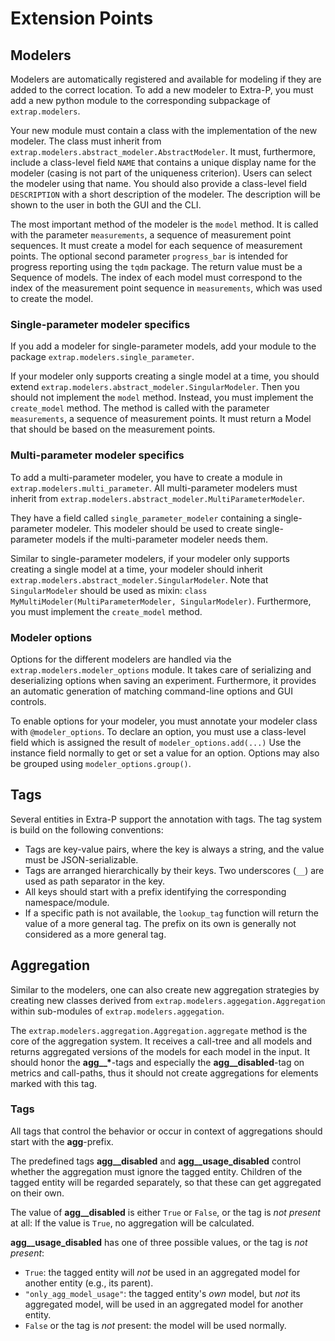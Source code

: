 Extension Points
================

Modelers
--------

Modelers are automatically registered and available for modeling if they are added to the correct location.
To add a new modeler to Extra-P,  you must add a new python module to the corresponding subpackage of `extrap.modelers`. 

Your new module must contain a class with the implementation of the new modeler. The class must inherit
from `extrap.modelers.abstract_modeler.AbstractModeler`. It must, furthermore, include a class-level field `NAME` that
contains a unique display name for the modeler (casing is not part of the uniqueness criterion). Users can select the
modeler using that name. You should also provide a class-level field `DESCRIPTION` with a short description of the
modeler. The description will be shown to the user in both the GUI and the CLI.

The most important method of the modeler is the `model` method. It is called with the parameter `measurements`, a
sequence of measurement point sequences. It must create a model for each sequence of measurement points. The optional
second parameter `progress_bar` is intended for progress reporting using the `tqdm` package. The return value must be a
Sequence of models. The index of each model must correspond to the index of the measurement point sequence
in `measurements`, which was used to create the model.

### Single-parameter modeler specifics

If you add a modeler for single-parameter models, add your module to the package `extrap.modelers.single_parameter`.

If your modeler only supports creating a single model at a time, you should extend `extrap.modelers.abstract_modeler.SingularModeler`.
Then you should not implement the `model` method. Instead, you must implement the `create_model` method.
The method is called with the parameter `measurements`, a sequence of measurement points. 
It must return a Model that should be based on the measurement points.

### Multi-parameter modeler specifics

To add a multi-parameter modeler, you have to create a module in `extrap.modelers.multi_parameter`.
All multi-parameter modelers must inherit from `extrap.modelers.abstract_modeler.MultiParameterModeler`.

They have a field called `single_parameter_modeler` containing a single-parameter modeler. 
This modeler should be used to create single-parameter models if the multi-parameter modeler needs them. 

Similar to single-parameter modelers, if your modeler only supports creating a single model at a time, 
your modeler should inherit `extrap.modelers.abstract_modeler.SingularModeler`. 
Note that `SingularModeler` should be used as mixin: `class MyMultiModeler(MultiParameterModeler, SingularModeler)`.
Furthermore, you must implement the `create_model` method.

### Modeler options

Options for the different modelers are handled via the `extrap.modelers.modeler_options` module.
It takes care of serializing and deserializing options when saving an experiment.
Furthermore, it provides an automatic generation of matching command-line options and GUI controls.

To enable options for your modeler, you must annotate your modeler class with `@modeler_options`.
To declare an option, you must use a class-level field which is assigned the result of `modeler_options.add(...)`
Use the instance field normally to get or set a value for an option.
Options may also be grouped using `modeler_options.group()`.

Tags
----

Several entities in Extra-P support the annotation with tags. The tag system is build on the following conventions:

* Tags are key-value pairs, where the key is always a string, and the value must be JSON-serializable.
* Tags are arranged hierarchically by their keys. Two underscores (`__`) are used as path separator in the key. 
* All keys should start with a prefix identifying the corresponding namespace/module.
* If a specific path is not available, the `lookup_tag` function will return the value of a more general tag. 
  The prefix on its own is generally not considered as a more general tag.
  

Aggregation
-----------

Similar to the modelers, one can also create new aggregation strategies by creating new classes derived from 
`extrap.modelers.aggegation.Aggregation` within sub-modules of `extrap.modelers.aggegation`.

The `extrap.modelers.aggregation.Aggregation.aggregate` method is the core of the aggregation system. 
It receives a call-tree and all models and returns aggregated versions of the models for each model in the input.
It should honor the <b>agg__*</b>-tags and especially the **agg__disabled**-tag on 
metrics and call-paths, thus it should not create aggregations for elements marked with this tag.

### Tags
All tags that control the behavior or occur in context of aggregations should start with the __agg__-prefix.

The predefined tags **agg__disabled** and **agg__usage_disabled** control whether the aggregation must ignore the 
tagged entity. Children of the tagged entity will be regarded separately, so that these can get aggregated on their own.

The value of **agg__disabled** is either `True` or `False`, or the tag is _not present_ at all:
If the value is `True`, no aggregation will be calculated.

**agg__usage_disabled** has one of three possible values, or the tag is _not present_:

* `True`: the tagged entity will _not_ be used in an aggregated model for another entity (e.g., its parent).
* `"only_agg_model_usage"`: the tagged entity's _own_ model, but _not_ its aggregated model, 
  will be used in an aggregated model for another entity.
* `False` or the tag is _not_ present: the model will be used normally.  